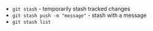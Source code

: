 - `git stash` - temporarily stash tracked changes
- `git stash push -m "message"` - stash with a message
- `git stash list`
